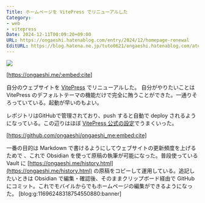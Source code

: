 ```yaml
---
Title: ホームページを VitePress でリニューアルした
Category:
- web
- vitepress
Date: 2024-12-11T00:09:20+09:00
URL: https://ongaeshi.hatenablog.com/entry/2024/12/homepage-renewal
EditURL: https://blog.hatena.ne.jp/tuto0621/ongaeshi.hatenablog.com/atom/entry/6802418398310605464
---
```


![](https://i.gyazo.com/4ee902a1ee45b92f2d185749f8db88f0.png)

[https://ongaeshi.me/:embed:cite]

自分のウェブサイトを [VitePress](Vite) でリニューアルした。 自分がやりたいことは VitePress のデフォルトテーマの機能だけで完全に賄うことができた。一通りそろっていている。起動が早いのもよい。

レポジトリはGitHubで管理されており、push すると自動で deploy されるようになっている。この辺りはほぼ [VitePress 公式の設定](https://vitepress.dev/guide/deploy#github-pages)でうまくいった。

[https://github.com/ongaeshi/ongaeshi_me:embed:cite]

一番の目的は Markdown で書けるようにしてウェブサイトの更新頻度を上げるためで 、これで Obsidian を使って原稿の執筆が可能になった。普段使っている Vault に [https://ongaeshi.me/history.html](https://ongaeshi.me/history.html) の原稿をコピーして運用している。追記したいときは Obsidian で編集・確認後、そのままクリップボード経由で GitHub にコミット。これでモバイルからでもホームページの編集ができるようになった。
[blog:g:11696248318754550880:banner]



